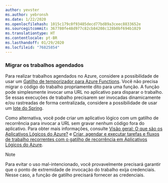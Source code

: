 ```yaml
---
author: yevster
ms.author: yebronsh
ms.date: 1/22/2020
ms.openlocfilehash: 1015c179c0f93485decd77bd89a3ceec8833652e
ms.sourcegitcommit: 367780fe48d977c82cb84208c128b0bf694b1029
ms.translationtype: HT
ms.contentlocale: pt-BR
ms.lasthandoff: 01/29/2020
ms.locfileid: "76825854"
---
```

### <a name="migrate-scheduled-jobs"></a>Migrar os trabalhos agendados

Para realizar trabalhos agendados no Azure, considere a possibilidade de usar um [Gatilho de temporizador para Azure Functions](/azure/azure-functions/functions-bindings-timer). Você não precisa migrar o código do trabalho propriamente dito para uma função. A função pode simplesmente invocar uma URL no aplicativo para disparar o trabalho. Se essas execuções de trabalho precisarem ser invocadas dinamicamente e/ou rastreadas de forma centralizada, considere a possibilidade de usar um [lote do Spring](https://spring.io/projects/spring-batch).

Como alternativa, você pode criar um aplicativo lógico com um gatilho de recorrência para invocar a URL sem gravar nenhum código fora do aplicativo. Para obter mais informações, consulte [Visão geral: O que são os Aplicativos Lógicos do Azure?](/azure/logic-apps/logic-apps-overview) e [Criar, agendar e executar tarefas e fluxos de trabalho recorrentes com o gatilho de recorrência em Aplicativos Lógicos do Azure](/azure/connectors/connectors-native-recurrence).

> [!NOTE]
> Para evitar o uso mal-intencionado, você provavelmente precisará garantir que o ponto de extremidade de invocação do trabalho exija credenciais. Nesse caso, a função de gatilho precisará fornecer as credenciais.
